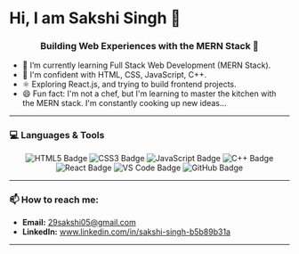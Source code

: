 # Hi, I am Sakshi Singh 👋

<div align="center">
<h3>Building Web Experiences with the MERN Stack 🚀</h3>
</div>

 - 🌱 I’m currently learning Full Stack Web Development (MERN Stack).
 - 💪 I'm confident with HTML, CSS, JavaScript, C++.
 - ⚛️ Exploring React.js, and trying to build frontend projects.
 - 😄 Fun fact: I'm not a chef, but I'm learning to master the kitchen with the MERN stack. I'm constantly cooking up new ideas...

 ---

### 💻 Languages & Tools

<p align="center">
  <img src="https://img.shields.io/badge/HTML5-E34F26?style=for-the-badge&logo=html5&logoColor=white" alt="HTML5 Badge">
  <img src="https://img.shields.io/badge/CSS3-1572B6?style=for-the-badge&logo=css3&logoColor=white" alt="CSS3 Badge">
  <img src="https://img.shields.io/badge/JavaScript-F7DF1E?style=for-the-badge&logo=javascript&logoColor=black" alt="JavaScript Badge">
  <img src="https://img.shields.io/badge/C%2B%2B-00599C?style=for-the-badge&logo=c%2B%2B&logoColor=white" alt="C++ Badge">
  <img src="https://img.shields.io/badge/React-20232A?style=for-the-badge&logo=react&logoColor=61DAFB" alt="React Badge">
 <img src="https://img.shields.io/badge/VS%20Code-007ACC?style=for-the-badge&logo=visual-studio-code&logoColor=white" alt="VS Code Badge">
 <img src="https://img.shields.io/badge/GitHub-100000?style=for-the-badge&logo=github&logoColor=white" alt="GitHub Badge">
</p>

 ---
 ### 📫 How to reach me:

* **Email:** 29sakshi05@gmail.com
* **LinkedIn:** www.linkedin.com/in/sakshi-singh-b5b89b31a

 ---



  

